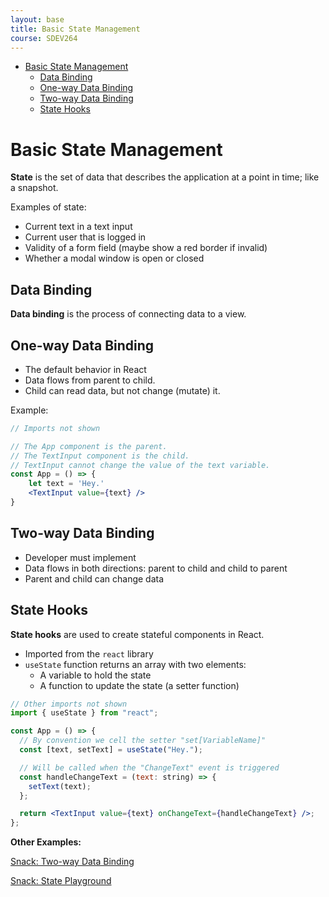 ```yaml
---
layout: base
title: Basic State Management
course: SDEV264
---
```


- [Basic State Management](#basic-state-management)
  - [Data Binding](#data-binding)
  - [One-way Data Binding](#one-way-data-binding)
  - [Two-way Data Binding](#two-way-data-binding)
  - [State Hooks](#state-hooks)

# Basic State Management

**State** is the set of data that describes the application at a point in time; like a snapshot.

Examples of state:

- Current text in a text input
- Current user that is logged in
- Validity of a form field (maybe show a red border if invalid)
- Whether a modal window is open or closed

## Data Binding

**Data binding** is the process of connecting data to a view.

## One-way Data Binding

- The default behavior in React
- Data flows from parent to child.
- Child can read data, but not change (mutate) it.

Example:

```jsx
// Imports not shown

// The App component is the parent.
// The TextInput component is the child.
// TextInput cannot change the value of the text variable.
const App = () => {
    let text = 'Hey.'
    <TextInput value={text} />
}
```

## Two-way Data Binding

- Developer must implement
- Data flows in both directions: parent to child and child to parent
- Parent and child can change data

## State Hooks

**State hooks** are used to create stateful components in React.

- Imported from the `react` library
- `useState` function returns an array with two elements:
  - A variable to hold the state
  - A function to update the state (a setter function)

```jsx
// Other imports not shown
import { useState } from "react";

const App = () => {
  // By convention we cell the setter "set[VariableName]"
  const [text, setText] = useState("Hey.");

  // Will be called when the "ChangeText" event is triggered
  const handleChangeText = (text: string) => {
    setText(text);
  };

  return <TextInput value={text} onChangeText={handleChangeText} />;
};
```

**Other Examples:**

[Snack: Two-way Data Binding](https://snack.expo.dev/@mpjovanovich/two-way-data-binding)

[Snack: State Playground](https://snack.expo.dev/@mpjovanovich/state-playground)
